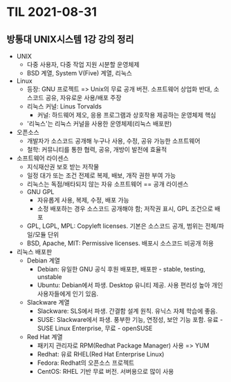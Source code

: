 # TIL 2021-08-31

## 방통대 UNIX시스템 1강 강의 정리

- UNIX
  - 다중 사용자, 다중 작업 지원 시분할 운영체제
  - BSD 계열, System V(Five) 계열, 리눅스
- Linux
  - 등장: GNU 프로젝트 => Unix의 무료 공개 버전. 소프트웨어 상업화 반대, 소스코드 공유, 자유로운 사용/배포 주장
  - 리눅스 커널: Linus Torvalds
    - 커널: 하드웨어 제오, 응용 프로그램과 상호작용 제공하는 운영체제 핵심
  - '리눅스'는 리눅스 커널을 사용한 운영체제(리눅스 배포판)
- 오픈소스
  - 개발자가 소스코드 공개해 누구나 사용, 수정, 공유 가능한 소프트웨어
  - 철학: 커뮤니티를 통한 협력, 공유, 개방이 발전에 효율적
- 소프트웨어 라이센스
  - 지식재산권 보호 받는 저작물
  - 일정 대가 또는 조건 전제로 복제, 배보, 개작 권한 부여 가능
  - 리눅스는 독점/배타되지 않는 자유 소프트웨어 == 공개 라이센스
  - GNU GPL
    - 자유롭게 사용, 복제, 수정, 배포 가능
    - 소정 배포하는 경우 소스코드 공개해야 함; 저작권 표시, GPL 조건으로 배포
  - GPL, LGPL, MPL: Copyleft licenses. 기본은 소스코드 공개, 범위는 전체/파일/모듈 단위
  - BSD, Apache, MIT: Permissive licenses. 배포시 소스코드 비공개 허용
- 리눅스 배포판
  - Debian 계열
    - Debian: 유일한 GNU 공식 후원 배포판, 배포판 - stable, testing, unstable
    - Ubuntu: Debian에서 파생. Desktop 유니티 제공. 사용 편리성 높아 개인 사용자들에게 인기 있음.
  - Slackware 계열
    - Slackware: SLS에서 파생. 간결함 설계 원칙. 유닉스 자체 학습에 좋음.
    - SUSE: Slackware에서 파생. 풍부한 기능, 연정성, 보안 기능 포함. 유료 - SUSE Linux Enterprise, 무료 - openSUSE
  - Red Hat 계열
    - 패키지 관리자로 RPM(Redhat Package Manager) 사용 => YUM
    - Redhat: 유료 RHEL(Red Hat Enterprise Linux)
    - Fedora: Redhat의 오픈소스 프로젝트
    - CentOS: RHEL 기반 무료 버전. 서버용으로 많이 사용
